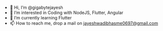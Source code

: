- 👋 Hi, I’m @gigabytejayesh
- 👀 I’m interested in Coding with NodeJS, Flutter, Angular
- 🌱 I’m currently learning Flutter
- 📫 How to reach me, drop a mail on jayeshwadibhasme0697@gmail.com

<!---
gigabytejayesh/gigabytejayesh is a ✨ special ✨ repository because its `README.md` (this file) appears on your GitHub profile.
You can click the Preview link to take a look at your changes.
--->
